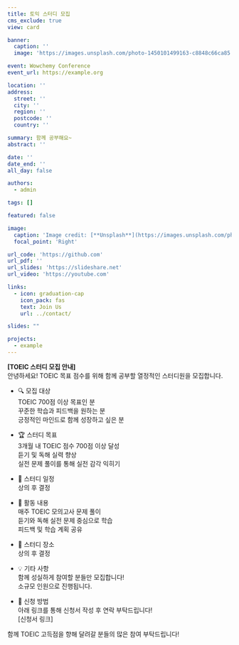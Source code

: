 ```yaml
---
title: 토익 스터디 모집
cms_exclude: true
view: card

banner:
  caption: ''
  image: 'https://images.unsplash.com/photo-1450101499163-c8848c66ca85'

event: Wowchemy Conference
event_url: https://example.org

location: ''
address:
  street: ''
  city: ''
  region: ''
  postcode: ''
  country: ''

summary: 함께 공부해요~
abstract: ''

date: ''
date_end: ''
all_day: false

authors:
  - admin

tags: []

featured: false

image:
  caption: 'Image credit: [**Unsplash**](https://images.unsplash.com/photo-1581447109200-bf2769116351)'
  focal_point: 'Right'

url_code: 'https://github.com'
url_pdf: ''
url_slides: 'https://slideshare.net'
url_video: 'https://youtube.com'

links:
  - icon: graduation-cap
    icon_pack: fas
    text: Join Us
    url: ../contact/

slides: ""

projects:
  - example
---
```


**[TOEIC 스터디 모집 안내]**  
안녕하세요! TOEIC 목표 점수를 위해 함께 공부할 열정적인 스터디원을 모집합니다.

- 🔍 모집 대상  
  TOEIC 700점 이상 목표인 분  
  꾸준한 학습과 피드백을 원하는 분  
  긍정적인 마인드로 함께 성장하고 싶은 분  

- 🏆 스터디 목표  
  3개월 내 TOEIC 점수 700점 이상 달성  
  듣기 및 독해 실력 향상  
  실전 문제 풀이를 통해 실전 감각 익히기  

- 📅 스터디 일정  
  상의 후 결정

- 📝 활동 내용  
  매주 TOEIC 모의고사 문제 풀이  
  듣기와 독해 실전 문제 중심으로 학습  
  피드백 및 학습 계획 공유  

- 📍 스터디 장소  
  상의 후 결정

- 💡 기타 사항  
  함께 성실하게 참여할 분들만 모집합니다!  
  소규모 인원으로 진행됩니다.

- 📩 신청 방법  
  아래 링크를 통해 신청서 작성 후 연락 부탁드립니다!  
  [신청서 링크]

함께 TOEIC 고득점을 향해 달려갈 분들의 많은 참여 부탁드립니다!
